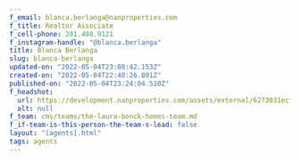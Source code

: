 ```yaml
---
f_email: blanca.berlanga@nanproperties.com
f_title: Realtor Associate
f_cell-phone: 281.408.9121
f_instagram-handle: "@blanca.berlanga"
title: Blanca Berlanga
slug: blanca-berlanga
updated-on: "2022-05-04T23:08:42.153Z"
created-on: "2022-05-04T22:40:26.801Z"
published-on: "2022-05-04T23:24:04.510Z"
f_headshot:
  url: https://development.nanproperties.com/assets/external/6273031ecf778f4c23d4f12a_berlanga_blanca.jpg
  alt: null
f_team: cms/teams/the-laura-bonck-homes-team.md
f_if-team-is-this-person-the-team-s-lead: false
layout: "[agents].html"
tags: agents
---
```

